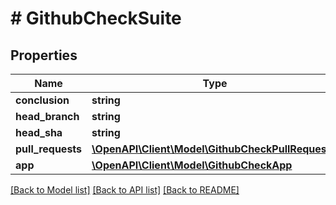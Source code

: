 # # GithubCheckSuite

## Properties

Name | Type | Description | Notes
------------ | ------------- | ------------- | -------------
**conclusion** | **string** |  | [optional]
**head_branch** | **string** |  | [optional]
**head_sha** | **string** |  |
**pull_requests** | [**\OpenAPI\Client\Model\GithubCheckPullRequest[]**](GithubCheckPullRequest.md) |  | [optional]
**app** | [**\OpenAPI\Client\Model\GithubCheckApp**](GithubCheckApp.md) |  |

[[Back to Model list]](../../README.md#models) [[Back to API list]](../../README.md#endpoints) [[Back to README]](../../README.md)
